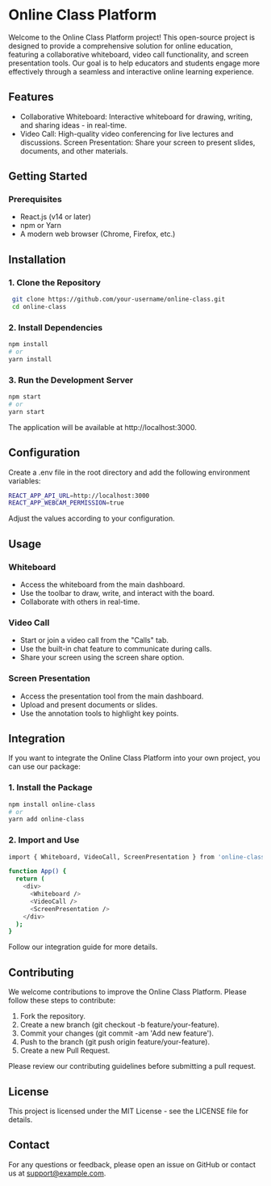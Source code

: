 
# Online Class Platform

Welcome to the Online Class Platform project! This open-source project is designed to provide a comprehensive solution for online education, featuring a collaborative whiteboard, video call functionality, and screen presentation tools. Our goal is to help educators and students engage more effectively through a seamless and interactive online learning experience.

## Features
- Collaborative Whiteboard: Interactive whiteboard for drawing, writing, and sharing ideas - in real-time.
- Video Call: High-quality video conferencing for live lectures and discussions.
Screen Presentation: Share your screen to present slides, documents, and other materials.

## Getting Started

### Prerequisites
- React.js (v14 or later)
- npm or Yarn
- A modern web browser (Chrome, Firefox, etc.)


## Installation
### 1. Clone the Repository

```bash
 git clone https://github.com/your-username/online-class.git
 cd online-class

```

### 2. Install Dependencies

```bash
npm install
# or
yarn install
```
### 3. Run the Development Server

```bash
npm start
# or
yarn start

```

The application will be available at http://localhost:3000.

## Configuration

Create a .env file in the root directory and add the following environment variables:

```bash
REACT_APP_API_URL=http://localhost:3000
REACT_APP_WEBCAM_PERMISSION=true

```
Adjust the values according to your configuration.

## Usage

### Whiteboard
- Access the whiteboard from the main dashboard.
- Use the toolbar to draw, write, and interact with the board.
- Collaborate with others in real-time.

### Video Call
- Start or join a video call from the "Calls" tab.
- Use the built-in chat feature to communicate during calls.
- Share your screen using the screen share option.


### Screen Presentation
- Access the presentation tool from the main dashboard.
- Upload and present documents or slides.
- Use the annotation tools to highlight key points.

## Integration


If you want to integrate the Online Class Platform into your own project, you can use our package:

### 1. Install the Package

```bash
npm install online-class
# or
yarn add online-class

```

### 2. Import and Use

```bash
import { Whiteboard, VideoCall, ScreenPresentation } from 'online-class';

function App() {
  return (
    <div>
      <Whiteboard />
      <VideoCall />
      <ScreenPresentation />
    </div>
  );
}

```
Follow our integration guide for more details.



## Contributing
We welcome contributions to improve the Online Class Platform. Please follow these steps to contribute:

1. Fork the repository.
2. Create a new branch (git checkout -b feature/your-feature).
3. Commit your changes (git commit -am 'Add new feature').
4. Push to the branch (git push origin feature/your-feature).
5. Create a new Pull Request.

Please review our contributing guidelines before submitting a pull request.

## License
This project is licensed under the MIT License - see the LICENSE file for details.

## Contact
For any questions or feedback, please open an issue on GitHub or contact us at support@example.com.
